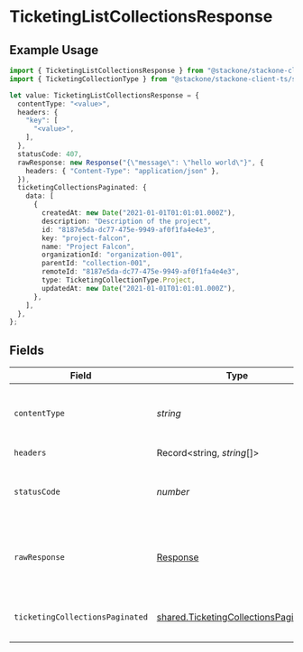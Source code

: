 # TicketingListCollectionsResponse

## Example Usage

```typescript
import { TicketingListCollectionsResponse } from "@stackone/stackone-client-ts/sdk/models/operations";
import { TicketingCollectionType } from "@stackone/stackone-client-ts/sdk/models/shared";

let value: TicketingListCollectionsResponse = {
  contentType: "<value>",
  headers: {
    "key": [
      "<value>",
    ],
  },
  statusCode: 407,
  rawResponse: new Response("{\"message\": \"hello world\"}", {
    headers: { "Content-Type": "application/json" },
  }),
  ticketingCollectionsPaginated: {
    data: [
      {
        createdAt: new Date("2021-01-01T01:01:01.000Z"),
        description: "Description of the project",
        id: "8187e5da-dc77-475e-9949-af0f1fa4e4e3",
        key: "project-falcon",
        name: "Project Falcon",
        organizationId: "organization-001",
        parentId: "collection-001",
        remoteId: "8187e5da-dc77-475e-9949-af0f1fa4e4e3",
        type: TicketingCollectionType.Project,
        updatedAt: new Date("2021-01-01T01:01:01.000Z"),
      },
    ],
  },
};
```

## Fields

| Field                                                                                               | Type                                                                                                | Required                                                                                            | Description                                                                                         |
| --------------------------------------------------------------------------------------------------- | --------------------------------------------------------------------------------------------------- | --------------------------------------------------------------------------------------------------- | --------------------------------------------------------------------------------------------------- |
| `contentType`                                                                                       | *string*                                                                                            | :heavy_check_mark:                                                                                  | HTTP response content type for this operation                                                       |
| `headers`                                                                                           | Record<string, *string*[]>                                                                          | :heavy_check_mark:                                                                                  | N/A                                                                                                 |
| `statusCode`                                                                                        | *number*                                                                                            | :heavy_check_mark:                                                                                  | HTTP response status code for this operation                                                        |
| `rawResponse`                                                                                       | [Response](https://developer.mozilla.org/en-US/docs/Web/API/Response)                               | :heavy_check_mark:                                                                                  | Raw HTTP response; suitable for custom response parsing                                             |
| `ticketingCollectionsPaginated`                                                                     | [shared.TicketingCollectionsPaginated](../../../sdk/models/shared/ticketingcollectionspaginated.md) | :heavy_minus_sign:                                                                                  | The list of collections was retrieved.                                                              |